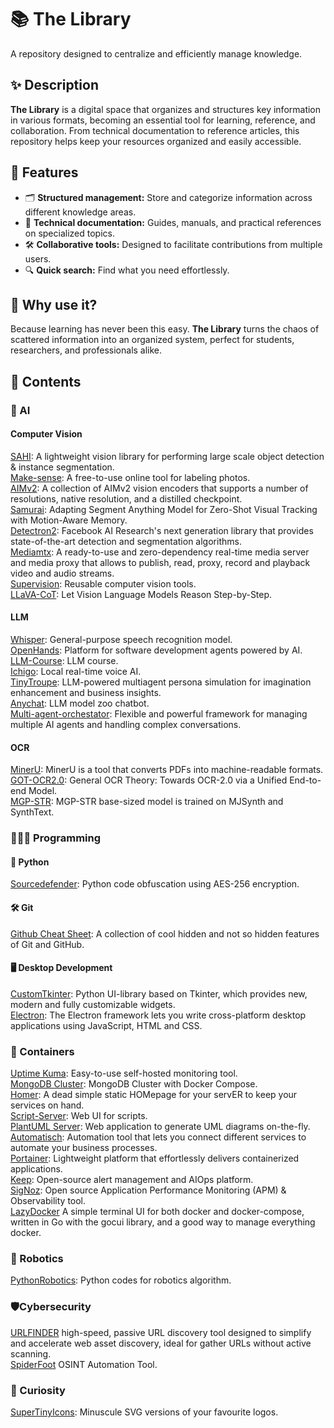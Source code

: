 # 📚 The Library  
A repository designed to centralize and efficiently manage knowledge.  

## ✨ Description  
**The Library** is a digital space that organizes and structures key information in various formats, becoming an essential tool for learning, reference, and collaboration. From technical documentation to reference articles, this repository helps keep your resources organized and easily accessible.  

## 🚀 Features  
- 🗂️ **Structured management:** Store and categorize information across different knowledge areas.  
- 📖 **Technical documentation:** Guides, manuals, and practical references on specialized topics.  
- 🛠️ **Collaborative tools:** Designed to facilitate contributions from multiple users.  
- 🔍 **Quick search:** Find what you need effortlessly.  

## 🌟 Why use it?  
Because learning has never been this easy. **The Library** turns the chaos of scattered information into an organized system, perfect for students, researchers, and professionals alike.

## 📖 Contents

### 🧠 AI

#### Computer Vision
[SAHI](https://github.com/obss/sahi): A lightweight vision library for performing large scale object detection & instance segmentation. <br>
[Make-sense](https://github.com/SkalskiP/make-sense): A free-to-use online tool for labeling photos. <br>
[AIMv2](https://huggingface.co/collections/apple/aimv2-6720fe1558d94c7805f7688c): A collection of AIMv2 vision encoders that supports a number of resolutions, native resolution, and a distilled checkpoint. <br>
[Samurai](https://github.com/yangchris11/samurai): Adapting Segment Anything Model for Zero-Shot Visual Tracking with Motion-Aware Memory. <br>
[Detectron2](https://github.com/facebookresearch/detectron2): Facebook AI Research's next generation library that provides state-of-the-art detection and segmentation algorithms. <br>
[Mediamtx](https://github.com/bluenviron/mediamtx): A ready-to-use and zero-dependency real-time media server and media proxy that allows to publish, read, proxy, record and playback video and audio streams. <br>
[Supervision](https://github.com/roboflow/supervision): Reusable computer vision tools. <br>
[LLaVA-CoT](https://github.com/PKU-YuanGroup/LLaVA-CoT): Let Vision Language Models Reason Step-by-Step. <br>

#### LLM
[Whisper](https://github.com/openai/whisper): General-purpose speech recognition model. <br>
[OpenHands](https://github.com/All-Hands-AI/OpenHands): Platform for software development agents powered by AI. <br>
[LLM-Course](https://github.com/mlabonne/llm-course): LLM course. <br>
[Ichigo](https://github.com/homebrewltd/ichigo): Local real-time voice AI. <br>
[TinyTroupe](https://github.com/microsoft/TinyTroupe): LLM-powered multiagent persona simulation for imagination enhancement and business insights. <br>
[Anychat](https://huggingface.co/spaces/akhaliq/anychat): LLM model zoo chatbot. <br>
[Multi-agent-orchestator](https://github.com/awslabs/multi-agent-orchestrator): Flexible and powerful framework for managing multiple AI agents and handling complex conversations. <br>

#### OCR
[MinerU](https://github.com/opendatalab/MinerU): MinerU is a tool that converts PDFs into machine-readable formats. <br>
[GOT-OCR2.0](https://github.com/Ucas-HaoranWei/GOT-OCR2.0): General OCR Theory: Towards OCR-2.0 via a Unified End-to-end Model. <br>
[MGP-STR](https://huggingface.co/alibaba-damo/mgp-str-base): MGP-STR base-sized model is trained on MJSynth and SynthText. <br>

### 👨🏽‍💻 Programming

#### 🐍 Python
[Sourcedefender](https://pypi.org/project/sourcedefender/): Python code obfuscation using AES-256 encryption.<br>

#### 🛠️ Git
[Github Cheat Sheet](https://github.com/luckypm/github-cheat-sheet): A collection of cool hidden and not so hidden features of Git and GitHub. <br>

#### 🖥️ Desktop Development
[CustomTkinter](https://github.com/TomSchimansky/CustomTkinter): Python UI-library based on Tkinter, which provides new, modern and fully customizable widgets. <br>
[Electron](https://github.com/electron/electron): The Electron framework lets you write cross-platform desktop applications using JavaScript, HTML and CSS. <br>

### 🚢 Containers

[Uptime Kuma](https://github.com/louislam/uptime-kuma): Easy-to-use self-hosted monitoring tool. <br>
[MongoDB Cluster](https://github.com/minhhungit/mongodb-cluster-docker-compose): MongoDB Cluster with Docker Compose. <br>
[Homer](https://github.com/bastienwirtz/homer): A dead simple static HOMepage for your servER to keep your services on hand. <br>
[Script-Server](https://github.com/bugy/script-server): Web UI for scripts. <br>
[PlantUML Server](https://github.com/plantuml/plantuml-server): Web application to generate UML diagrams on-the-fly. <br>
[Automatisch](https://github.com/automatisch/automatisch): Automation tool that lets you connect different services to automate your business processes. <br>
[Portainer](https://hub.docker.com/r/portainer/portainer): Lightweight platform that effortlessly delivers containerized applications. <br>
[Keep](https://github.com/keephq/keep): Open-source alert management and AIOps platform. <br>
[SigNoz](https://github.com/SigNoz/signoz): Open source Application Performance Monitoring (APM) & Observability tool. <br>
[LazyDocker](https://github.com/jesseduffield/lazydocker) A simple terminal UI for both docker and docker-compose, written in Go with the gocui library, and a good way to manage everything docker. <br>

### 🤖 Robotics

[PythonRobotics](https://github.com/AtsushiSakai/PythonRobotics): Python codes for robotics algorithm. <br>

### 🛡️Cybersecurity
[URLFINDER](https://github.com/projectdiscovery/urlfinder)  high-speed, passive URL discovery tool designed to simplify and accelerate web asset discovery, ideal for gather URLs without active scanning.<br>
[SpiderFoot](https://github.com/smicallef/spiderfoot) OSINT Automation Tool. <br>

### 💭 Curiosity

[SuperTinyIcons](https://github.com/edent/SuperTinyIcons): Minuscule SVG versions of your favourite logos. <br>
